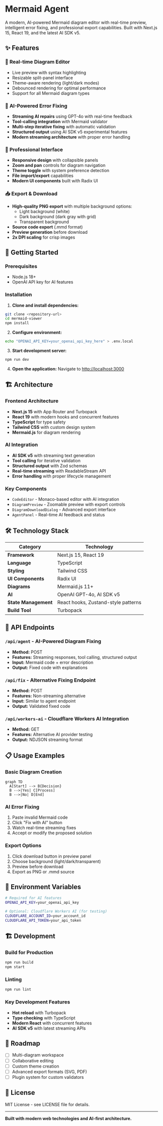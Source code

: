 # Mermaid Agent

A modern, AI-powered Mermaid diagram editor with real-time preview, intelligent error fixing, and professional export capabilities. Built with Next.js 15, React 19, and the latest AI SDK v5.

## ✨ Features

### 🎨 **Real-time Diagram Editor**

- Live preview with syntax highlighting
- Resizable split-panel interface
- Theme-aware rendering (light/dark modes)
- Debounced rendering for optimal performance
- Support for all Mermaid diagram types

### 🤖 **AI-Powered Error Fixing**

- **Streaming AI repairs** using GPT-4o with real-time feedback
- **Tool-calling integration** with Mermaid validator
- **Multi-step iterative fixing** with automatic validation
- **Structured output** using AI SDK v5 experimental features
- **Modern streaming architecture** with proper error handling

### 📱 **Professional Interface**

- **Responsive design** with collapsible panels
- **Zoom and pan** controls for diagram navigation
- **Theme toggle** with system preference detection
- **File import/export** capabilities
- **Modern UI components** built with Radix UI

### 📥 **Export & Download**

- **High-quality PNG export** with multiple background options:
  - Light background (white)
  - Dark background (dark gray with grid)
  - Transparent background
- **Source code export** (.mmd format)
- **Preview generation** before download
- **2x DPI scaling** for crisp images

## 🚀 Getting Started

### Prerequisites

- Node.js 18+
- OpenAI API key for AI features

### Installation

1. **Clone and install dependencies:**

```bash
git clone <repository-url>
cd mermaid-viewer
npm install
```

2. **Configure environment:**

```bash
echo "OPENAI_API_KEY=your_openai_api_key_here" > .env.local
```

3. **Start development server:**

```bash
npm run dev
```

4. **Open the application:**
   Navigate to [http://localhost:3000](http://localhost:3000)

## 🏗️ Architecture

### Frontend Architecture

- **Next.js 15** with App Router and Turbopack
- **React 19** with modern hooks and concurrent features
- **TypeScript** for type safety
- **Tailwind CSS** with custom design system
- **Mermaid.js** for diagram rendering

### AI Integration

- **AI SDK v5** with streaming text generation
- **Tool calling** for iterative validation
- **Structured output** with Zod schemas
- **Real-time streaming** with ReadableStream API
- **Error handling** with proper lifecycle management

### Key Components

- `CodeEditor` - Monaco-based editor with AI integration
- `DiagramPreview` - Zoomable preview with export controls
- `DiagramDownloadDialog` - Advanced export interface
- `AgentPanel` - Real-time AI feedback and status

## 🛠️ Technology Stack

| Category             | Technology                          |
| -------------------- | ----------------------------------- |
| **Framework**        | Next.js 15, React 19                |
| **Language**         | TypeScript                          |
| **Styling**          | Tailwind CSS                        |
| **UI Components**    | Radix UI                            |
| **Diagrams**         | Mermaid.js 11+                      |
| **AI**               | OpenAI GPT-4o, AI SDK v5            |
| **State Management** | React hooks, Zustand-style patterns |
| **Build Tool**       | Turbopack                           |

## 🔧 API Endpoints

### `/api/agent` - AI-Powered Diagram Fixing

- **Method:** POST
- **Features:** Streaming responses, tool calling, structured output
- **Input:** Mermaid code + error description
- **Output:** Fixed code with explanations

### `/api/fix` - Alternative Fixing Endpoint

- **Method:** POST
- **Features:** Non-streaming alternative
- **Input:** Similar to agent endpoint
- **Output:** Validated fixed code

### `/api/workers-ai` - Cloudflare Workers AI Integration

- **Method:** GET
- **Features:** Alternative AI provider testing
- **Output:** NDJSON streaming format

## 📋 Usage Examples

### Basic Diagram Creation

```mermaid
graph TD
  A[Start] --> B{Decision}
  B -->|Yes| C[Process]
  B -->|No| D[End]
```

### AI Error Fixing

1. Paste invalid Mermaid code
2. Click "Fix with AI" button
3. Watch real-time streaming fixes
4. Accept or modify the proposed solution

### Export Options

1. Click download button in preview panel
2. Choose background (light/dark/transparent)
3. Preview before download
4. Export as PNG or .mmd source

## 🔑 Environment Variables

```bash
# Required for AI features
OPENAI_API_KEY=your_openai_api_key

# Optional: Cloudflare Workers AI (for testing)
CLOUDFLARE_ACCOUNT_ID=your_account_id
CLOUDFLARE_API_TOKEN=your_api_token
```

## 🏗️ Development

### Build for Production

```bash
npm run build
npm start
```

### Linting

```bash
npm run lint
```

### Key Development Features

- **Hot reload** with Turbopack
- **Type checking** with TypeScript
- **Modern React** with concurrent features
- **AI SDK v5** with latest streaming APIs

## 🎯 Roadmap

- [ ] Multi-diagram workspace
- [ ] Collaborative editing
- [ ] Custom theme creation
- [ ] Advanced export formats (SVG, PDF)
- [ ] Plugin system for custom validators

## 📄 License

MIT License - see LICENSE file for details.

---

**Built with modern web technologies and AI-first architecture.**
